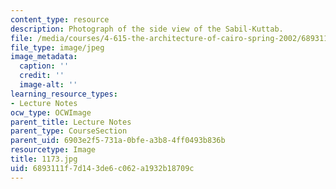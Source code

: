```yaml
---
content_type: resource
description: Photograph of the side view of the Sabil-Kuttab.
file: /media/courses/4-615-the-architecture-of-cairo-spring-2002/6893111f7d143de6c062a1932b18709c_1173.jpg
file_type: image/jpeg
image_metadata:
  caption: ''
  credit: ''
  image-alt: ''
learning_resource_types:
- Lecture Notes
ocw_type: OCWImage
parent_title: Lecture Notes
parent_type: CourseSection
parent_uid: 6903e2f5-731a-0bfe-a3b8-4ff0493b836b
resourcetype: Image
title: 1173.jpg
uid: 6893111f-7d14-3de6-c062-a1932b18709c
---
```

